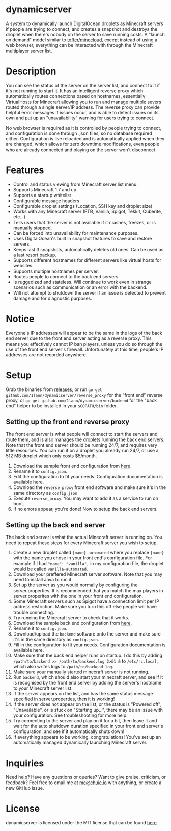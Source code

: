 # dynamicserver
A system to dynamically launch DigitalOcean droplets as Minecraft servers if people are trying to connect, and creates a snapshot and destroys the droplet when there's nobody on the server to save running costs. A "launch on demand" model similar to [toffer/minecloud](https://github.com/toffer/minecloud), except instead of using a web browser, everything can be interacted with through the Minecraft multiplayer server list.

# Description
You can see the status of the server on the server list, and connect to it if it's not running to start it. It has an intelligent reverse proxy which automatically routes connections based on hostnames, essentially VirtualHosts for Minecraft allowing you to run and manage multiple severs routed through a single server/IP address. The reverse proxy can provide helpful error messages if issues occur, and is able to detect issues on its own and put up an "unavailability" warning for users trying to connect.

No web browser is required as it is controlled by people trying to connect, and configuration is done through .json files, so no database required either. Configuration is live reloaded and is automatically applied when they are changed, which allows for zero downtime modifications, even people who are already connected and playing on the server won't disconnect.

# Features
- Control and status viewing from Minecraft server list menu.
- Supports Minecraft 1.7 and up
- Supports a startup whitelist
- Configurable message headers
- Configurable droplet settings (Location, SSH key and droplet size)
- Works with any Minecraft server (FTB, Vanilla, Spigot, Tekkit, Cuberite, etc...)
- Tells users that the server is not available if it crashes, freezes, or is manually stopped.
- Can be forced into unavailability for maintenance purposes.
- Uses DigitalOcean's built in snapshot features to save and restore servers.
- Keeps last 3 snapshots, automatically deletes old ones. Can be used as a last resort backup.
- Supports different hostnames for different servers like virtual hosts for websites.
- Supports multiple hostnames per server.
- Routes people to connect to the back end servers.
- Is ruggedized and stateless. Will continue to work even in strange scenarios such as communication or an error with the backend.
- Will not attempt to shutdown the server if an issue is detected to prevent damage and for diagnostic purposes.

# Notice
Everyone's IP addresses will appear to be the same in the logs of the back end server due to the front end server acting as a reverse proxy. This means you effectively cannot IP ban players, unless you do so through the use of the front end server's firewall. Unfortunately at this time, people's IP addresses are not recorded anywhere.

# Setup
Grab the binaries from [releases](https://github.com/1lann/dynamicserver/releases), or run `go get github.com/1lann/dynamicserver/reverse_proxy` for the "front end" reverse proxy, or `go get github.com/1lann/dynamicserver/backend` for the "back end" helper to be installed in your `$GOPATH/bin` folder.

## Setting up the front end reverse proxy
The front end server is what people will connect to start the servers and route them, and is also manages the droplets running the back end servers. Note that the front end server should be running 24/7, and requires very little resources. You can run it on a droplet you already run 24/7, or use a 512 MB droplet which only costs $5/month.

1. Download the sample front end configuration from [here](https://github.com/1lann/dynamicserver/blob/master/reverse_proxy/config_sample.json).
2. Rename it to `config.json`.
3. Edit the configuration to fit your needs. Configuration documentation is available here.
4. Download the `reverse_proxy` front end software and make sure it's in the same directory as `config.json`
4. Execute `reverse_proxy`. You may want to add it as a service to run on boot.
5. If no errors appear, you're done! Now to setup the back end servers.

## Setting up the back end server
The back end server is what the actual Minecraft server is running on. You need to repeat these steps for every Minecraft server you wish to setup.

1. Create a new droplet called `{name}-automated` where you replace `{name}` with the name you chose in your front end's configuration file. For example if I had `"name": "vanilla",` in my configuration file, the droplet would be called `vanilla-automated`.
2. Download your preffered Minecraft server software. Note that you may need to install Java to run it.
3. Set up the server as you would normally by configuring the server.properties. It is recommended that you match the max players in server.properites with the one in your front end configuration.
4. Some Minecraft servers such as Spigot have a connection limit per IP address restriction. Make sure you turn this off else people will have trouble connecting.
5. Try running the Minecraft server to check that it works.
7. Download the sample back end configuration from [here](https://github.com/1lann/dynamicserver/blob/master/backend/config_sample.json).
8. Rename it to `config.json`.
6. Download/upload the `backend` software onto the server and make sure it's in the same directory as `config.json`.
9. Fill in the configuration to fit your needs. Configuration documentation is available here.
10. Make sure that the back end helper runs on startup. I do this by adding `/path/to/backend >> /path/to/backend.log 2>&1 &` to `/etc/rc.local`, which also writes logs to `/path/to/backend.log`.
12. Make sure your manually started minecraft server is not running.
11. Run `backend`, which should also start your minecraft server, and see if it is recognised by the front end server by adding the server's hostname to your Minecraft server list.
12. If the server appears on the list, and has the same status message specified in server.properties, then it is working!
13. If the server does not appear on the list, or the status is "Powered off", "Unavailable", or is stuck on "Starting up...", there may be an issue with your configuration. See troubleshooting for more help.
14. Try connecting to the server and play on it for a bit, then leave it and wait for the auto shutdown duration specified in your front end server's configuration, and see if it automatically shuts down!
15. If everything appears to be working, congratulations! You've set up an automatically managed dynamically launching Minecraft server.

# Inquiries
Need help? Have any questions or queries? Want to give praise, criticism, or feedback? Feel free to email me at me@chuie.io with anything, or create a new GitHub issue.

# License
dynamicserver is licensed under the MIT license that can be found [here](https://github.com/1lann/dynamicserver/blob/master/LICENSE).
